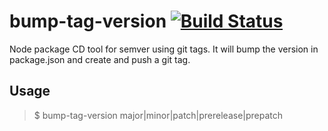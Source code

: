 # bump-tag-version [![Build Status](https://travis-ci.org/mpicard/bump-tag-version.svg?branch=master)](https://travis-ci.org/mpicard/bump-tag-version)

Node package CD tool for semver using git tags. It will bump the version in package.json and create and push a git tag.

## Usage

> $ bump-tag-version major|minor|patch|prerelease|prepatch
